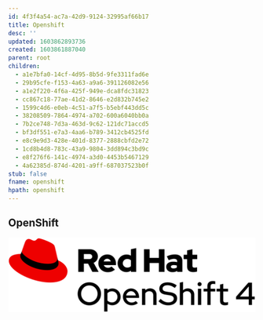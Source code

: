 ```yaml
---
id: 4f3f4a54-ac7a-42d9-9124-32995af66b17
title: Openshift
desc: ''
updated: 1603862893736
created: 1603861887040
parent: root
children:
  - a1e7bfa0-14cf-4d95-8b5d-9fe3311fad6e
  - 29b95cfe-f153-4a63-a9a6-391126082e56
  - a1e2f220-4f6a-425f-949e-dca8fdc31823
  - cc867c18-77ae-41d2-8646-e2d832b745e2
  - 1599c4d6-e0eb-4c51-a7f5-b5ebf443dd5c
  - 38208509-7864-4974-a702-600a6040bb0a
  - 7b2ce748-7d3a-463d-9c62-121dc71accd5
  - bf3df551-e7a3-4aa6-b789-3412cb4525fd
  - e8c9e9d3-428e-401d-8377-2888cbfd2e72
  - 1cd8b4d8-783c-43a9-9804-3dd894c3bd9c
  - e8f276f6-141c-4974-a3d0-4453b5467129
  - 4a62385d-874d-4201-a9ff-687037523b0f
stub: false
fname: openshift
hpath: openshift
---
```

## OpenShift

![](/assets/images/logo.png)

